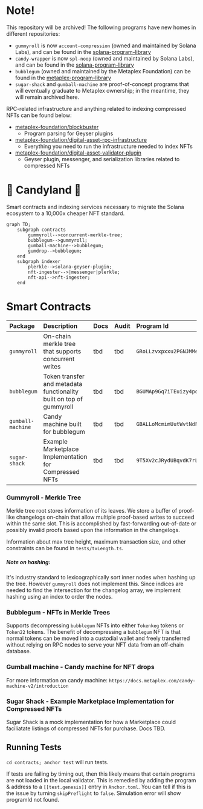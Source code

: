 # Note!

This repository will be archived! The following programs have new homes in different repositories:

- `gummyroll` is now `account-compression` (owned and maintained by Solana Labs), and can be found in the [solana-program-library](https://github.com/solana-labs/solana-program-library/tree/master/account-compression)
- `candy-wrapper` is now `spl-noop` (owned and maintained by Solana Labs), and can be found in the [solana-program-library](https://github.com/solana-labs/solana-program-library/tree/master/account-compression/programs/noop)
- `bubblegum` (owned and maintained by the Metaplex Foundation) can be found in the [metaplex-program-library](https://github.com/metaplex-foundation/metaplex-program-library/tree/master/bubblegum)
- `sugar-shack` and `gumball-machine` are proof-of-concept programs that will eventually graduate to Metaplex ownership; in the meantime, they will remain archived here.

RPC-related infrastructure and anything related to indexing compressed NFTs can be found below:
- [metaplex-foundation/blockbuster](https://github.com/metaplex-foundation/blockbuster)
    - Program parsing for Geyser plugins
- [metaplex-foundation/digital-asset-rpc-infrastructure](https://github.com/metaplex-foundation/digital-asset-rpc-infrastructure)
    - Everything you need to run the infrastructure needed to index NFTs
- [metaplex-foundation/digital-asset-validator-plugin](https://github.com/metaplex-foundation/digital-asset-validator-plugin)
    - Geyser plugin, messenger, and serialization libraries related to compressed NFTs
# 🍬 Candyland 🍬

Smart contracts and indexing services necessary to migrate the Solana ecosystem to a 10,000x cheaper NFT standard.

```mermaid
graph TD;
    subgraph contracts
        gummyroll-->concurrent-merkle-tree;
        bubblegum-->gummyroll;
        gumball-machine-->bubblegum;
        gumdrop-->bubblegum;
    end
    subgraph indexer
        plerkle-->solana-geyser-plugin;
        nft-ingester-->|messenger|plerkle;
        nft-api-->nft-ingester;
    end
```

# Smart Contracts

| Package | Description | Docs | Audit | Program Id |
| :-- | :-- | :--| :-- | :-- |
| `gummyroll` | On-chain merkle tree that supports concurrent writes | tbd | tbd | `GRoLLzvxpxxu2PGNJMMeZPyMxjAUH9pKqxGXV9DGiceU` |
| `bubblegum` | Token transfer and metadata functionality built on top of gummyroll | tbd | tbd | `BGUMAp9Gq7iTEuizy4pqaxsTyUCBK68MDfK752saRPUY` |
| `gumball-machine` | Candy machine built for bubblegum | tbd | tbd | `GBALLoMcmimUutWvtNdFFGH5oguS7ghUUV6toQPppuTW` |
| `sugar-shack` | Example Marketplace Implementation for Compressed NFTs | tbd | tbd | `9T5Xv2cJRydUBqvdK7rLGuNGqhkA8sU8Yq1rGN7hExNK` |

### Gummyroll - Merkle Tree 

Merkle tree root stores information of its leaves. 
We store a buffer of proof-like changelogs on-chain that allow multiple proof-based writes to succeed within the same slot.
This is accomplished by fast-forwarding out-of-date or possibly invalid proofs based upon the information in the changelogs.


Information about max tree height, maximum transaction size, and other constraints can be found in `tests/txLength.ts`.

##### Note on hashing:
It's industry standard to lexicographically sort inner nodes when hashing up the tree. However `gummyroll` does not implement this. Since indices are needed to find the intersection for the changelog array, we implement hashing using an index to order the nodes.

### Bubblegum - NFTs in Merkle Trees

Supports decompressing `bubblegum` NFTs into either `Tokenkeg` tokens or `Token22` tokens.
The benefit of decompressing a `bubblegum` NFT is that normal tokens can be moved into a custodial wallet and freely transferred
without relying on RPC nodes to serve your NFT data from an off-chain database.

### Gumball machine - Candy machine for NFT drops
For more information on candy machine: `https://docs.metaplex.com/candy-machine-v2/introduction`

### Sugar Shack - Example Marketplace Implementation for Compressed NFTs
Sugar Shack is a mock implementation for how a Marketplace could faciliatate listings of compressed NFTs for purchase. Docs TBD.

## Running Tests

`cd contracts; anchor test` will run tests.

If tests are failing by timing out, then this likely means that certain programs are not loaded in the local validator.
This is remedied by adding the program & address to a `[[test.genesis]]` entry in `Anchor.toml`.
You can tell if this is the issue by turning `skipPreflight` to `false`. Simulation error will show programId not found.


